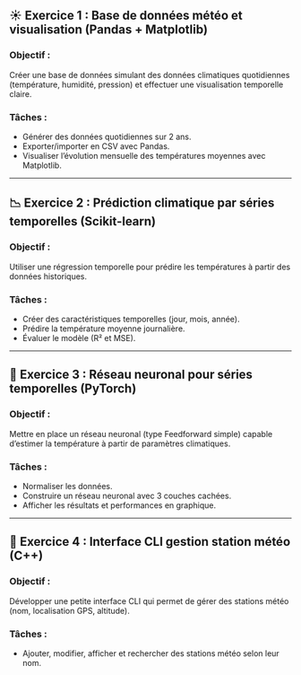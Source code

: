 ## ☀️ **Exercice 1 : Base de données météo et visualisation (Pandas + Matplotlib)**

### **Objectif :**
Créer une base de données simulant des données climatiques quotidiennes (température, humidité, pression) et effectuer une visualisation temporelle claire.

### **Tâches :**
- Générer des données quotidiennes sur 2 ans.
- Exporter/importer en CSV avec Pandas.
- Visualiser l’évolution mensuelle des températures moyennes avec Matplotlib.

---

## 📉 **Exercice 2 : Prédiction climatique par séries temporelles (Scikit-learn)**

### **Objectif :**
Utiliser une régression temporelle pour prédire les températures à partir des données historiques.

### **Tâches :**
- Créer des caractéristiques temporelles (jour, mois, année).
- Prédire la température moyenne journalière.
- Évaluer le modèle (R² et MSE).

---

## 🧠 **Exercice 3 : Réseau neuronal pour séries temporelles (PyTorch)**

### **Objectif :**
Mettre en place un réseau neuronal (type Feedforward simple) capable d’estimer la température à partir de paramètres climatiques.

### **Tâches :**
- Normaliser les données.
- Construire un réseau neuronal avec 3 couches cachées.
- Afficher les résultats et performances en graphique.

---

## 🧹 **Exercice 4 : Interface CLI gestion station météo (C++)**

### **Objectif :**
Développer une petite interface CLI qui permet de gérer des stations météo (nom, localisation GPS, altitude).

### **Tâches :**
- Ajouter, modifier, afficher et rechercher des stations météo selon leur nom.